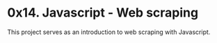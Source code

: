 # 0x14. Javascript - Web scraping
This project serves as an introduction to web scraping with Javascript.
